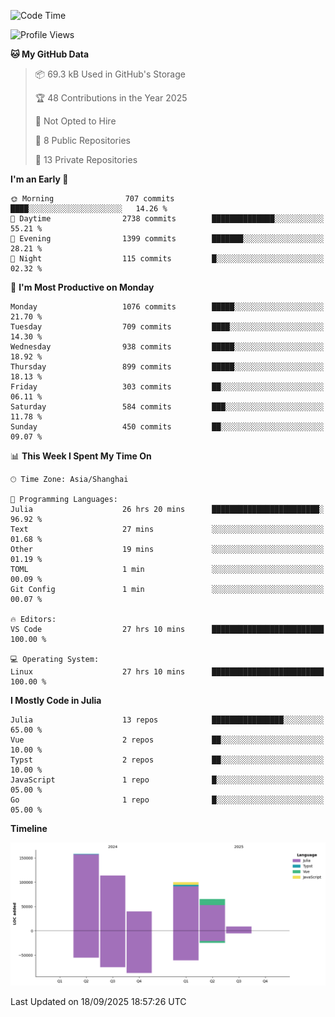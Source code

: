 <!--START_SECTION:waka-->
![Code Time](http://img.shields.io/badge/Code%20Time-760%20hrs%209%20mins-blue)

![Profile Views](http://img.shields.io/badge/Profile%20Views-3-blue)

**🐱 My GitHub Data** 

> 📦 69.3 kB Used in GitHub's Storage 
 > 
> 🏆 48 Contributions in the Year 2025
 > 
> 🚫 Not Opted to Hire
 > 
> 📜 8 Public Repositories 
 > 
> 🔑 13 Private Repositories 
 > 
**I'm an Early 🐤** 

```text
🌞 Morning                707 commits         ████░░░░░░░░░░░░░░░░░░░░░   14.26 % 
🌆 Daytime                2738 commits        ██████████████░░░░░░░░░░░   55.21 % 
🌃 Evening                1399 commits        ███████░░░░░░░░░░░░░░░░░░   28.21 % 
🌙 Night                  115 commits         █░░░░░░░░░░░░░░░░░░░░░░░░   02.32 % 
```
📅 **I'm Most Productive on Monday** 

```text
Monday                   1076 commits        █████░░░░░░░░░░░░░░░░░░░░   21.70 % 
Tuesday                  709 commits         ████░░░░░░░░░░░░░░░░░░░░░   14.30 % 
Wednesday                938 commits         █████░░░░░░░░░░░░░░░░░░░░   18.92 % 
Thursday                 899 commits         █████░░░░░░░░░░░░░░░░░░░░   18.13 % 
Friday                   303 commits         ██░░░░░░░░░░░░░░░░░░░░░░░   06.11 % 
Saturday                 584 commits         ███░░░░░░░░░░░░░░░░░░░░░░   11.78 % 
Sunday                   450 commits         ██░░░░░░░░░░░░░░░░░░░░░░░   09.07 % 
```


📊 **This Week I Spent My Time On** 

```text
🕑︎ Time Zone: Asia/Shanghai

💬 Programming Languages: 
Julia                    26 hrs 20 mins      ████████████████████████░   96.92 % 
Text                     27 mins             ░░░░░░░░░░░░░░░░░░░░░░░░░   01.68 % 
Other                    19 mins             ░░░░░░░░░░░░░░░░░░░░░░░░░   01.19 % 
TOML                     1 min               ░░░░░░░░░░░░░░░░░░░░░░░░░   00.09 % 
Git Config               1 min               ░░░░░░░░░░░░░░░░░░░░░░░░░   00.07 % 

🔥 Editors: 
VS Code                  27 hrs 10 mins      █████████████████████████   100.00 % 

💻 Operating System: 
Linux                    27 hrs 10 mins      █████████████████████████   100.00 % 
```

**I Mostly Code in Julia** 

```text
Julia                    13 repos            ████████████████░░░░░░░░░   65.00 % 
Vue                      2 repos             ██░░░░░░░░░░░░░░░░░░░░░░░   10.00 % 
Typst                    2 repos             ██░░░░░░░░░░░░░░░░░░░░░░░   10.00 % 
JavaScript               1 repo              █░░░░░░░░░░░░░░░░░░░░░░░░   05.00 % 
Go                       1 repo              █░░░░░░░░░░░░░░░░░░░░░░░░   05.00 % 
```



**Timeline**

![Lines of Code chart](https://raw.githubusercontent.com/DimhamT/DimhamT/main/assets/bar_graph.png)


 Last Updated on 18/09/2025 18:57:26 UTC
<!--END_SECTION:waka-->



<!--
**dhtantoy/dhtantoy** is a ✨ _special_ ✨ repository because its `README.md` (this file) appears on your GitHub profile.

Here are some ideas to get you started:

- 🔭 I’m currently working on ...
- 🌱 I’m currently learning ...
- 👯 I’m looking to collaborate on ...
- 🤔 I’m looking for help with ...
- 💬 Ask me about ...
- 📫 How to reach me: ...
- 😄 Pronouns: ...
- ⚡ Fun fact: ...
-->
